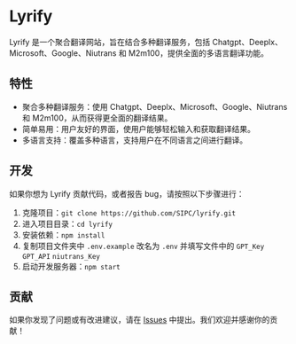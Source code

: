 # Lyrify

Lyrify 是一个聚合翻译网站，旨在结合多种翻译服务，包括 Chatgpt、Deeplx、Microsoft、Google、Niutrans 和 M2m100，提供全面的多语言翻译功能。

## 特性

- 聚合多种翻译服务：使用 Chatgpt、Deeplx、Microsoft、Google、Niutrans 和 M2m100，从而获得更全面的翻译结果。
- 简单易用：用户友好的界面，使用户能够轻松输入和获取翻译结果。
- 多语言支持：覆盖多种语言，支持用户在不同语言之间进行翻译。

## 开发

如果你想为 Lyrify 贡献代码，或者报告 bug，请按照以下步骤进行：

1. 克隆项目：`git clone https://github.com/SIPC/lyrify.git`
2. 进入项目目录：`cd lyrify`
3. 安装依赖：`npm install`
4. 复制项目文件夹中 `.env.example` 改名为 `.env` 并填写文件中的 `GPT_Key` `GPT_API` `niutrans_Key`
5. 启动开发服务器：`npm start`

## 贡献

如果你发现了问题或有改进建议，请在 [Issues](https://github.com/SIPC/lyrify/issues) 中提出。我们欢迎并感谢你的贡献！
